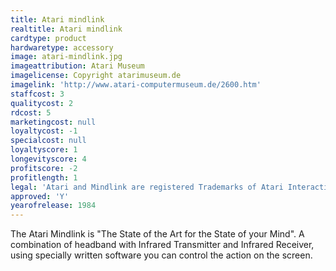 ```yaml
---
title: Atari mindlink
realtitle: Atari mindlink
cardtype: product
hardwaretype: accessory
image: atari-mindlink.jpg
imageattribution: Atari Museum
imagelicense: Copyright atarimuseum.de
imagelink: 'http://www.atari-computermuseum.de/2600.htm'
staffcost: 3
qualitycost: 2
rdcost: 5
marketingcost: null
loyaltycost: -1
specialcost: null
loyaltyscore: 1
longevityscore: 4
profitscore: -2
profitlength: 1
legal: 'Atari and Mindlink are registered Trademarks of Atari Interactive, Inc'
approved: 'Y'
yearofrelease: 1984
---
```


The Atari Mindlink is "The State of the Art for the State of your Mind". A combination of headband with Infrared Transmitter and Infrared Receiver, using specially written software you can control the action on the screen.
